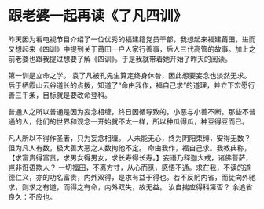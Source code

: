 # 跟老婆一起再读《了凡四训》

昨天因为看电视节目介绍了一位优秀的福建籍党员干部，我想起来福建莆田，进而又想起来《四训》中提到关于莆田一户人家行善事，后人三代高管的故事。加上之前老婆也跟我提过想要了解《四训》。于是我就带着她开始了昨天的阅读。

第一训是立命之学。
袁了凡被孔先生算定终身休咎，因此想要妄念也淡然无求。后于栖霞山云谷道长的点拨，知道了“命由我作，福自己求”的道理，并立下宏愿行善三千条，目标就是要改命登科。

普通人之所以普通是因为妄念相缠，终日因循导致的。小恶与小善不断。那些不普通的人，他们的世界和观念一开始就不太一样，所以种瓜得瓜，种豆得豆而已。

凡人所以不得作圣者，只为妄念相缠。
人未能无心，终为阴阳束缚，安得无数？但为凡人有数，极大善大恶之人数拘他不定。
命由我作，福自己求。我教典称，【求富贵得富贵，求男女得男女，求长寿得长寿。】妄语乃释迦大戒，诸佛菩萨，岂非诳语欺人？
一切福田，不离方寸，从心而觅，感悟不通。求在我，不读的道德仁义，亦的功名富贵，内外双得，是求有益于得也。若不反躬内省，而徒向外驰求，则求之有道，而得之有命，内外双失，故无益。
汝自揣应得科第否？
余追省良久：不应也。

